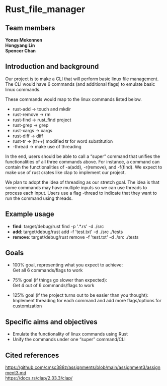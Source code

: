 # Rust_file_manager

## Team members
<strong>Yonas Mekonnen</strong><br/><strong>Hongyang Lin</strong><br/><strong>Spencer Chan</strong>

## Introduction and background
Our project is to make a CLI that will perform basic linux file management. The CLI would have 6 commands (and additional flags) to emulate basic linux commands.

These commands would map to the linux commands listed below.
- rust-add -> touch and mkdir
- rust-remove  -> rm
- rust-find -> rust_find project
- rust-grep -> grep
- rust-xargs -> xargs
- rust-diff -> diff
- rust-tr -> (tr++) modified <strong>tr</strong> for word substitution
- -thread -> make use of threading

In the end, users should be able to call a “super” command that unifies the functionalities of all three commands above. For instance, a command can contain the functionalities of -a(add), -r(remove), and -f(find). We expect to make use of rust crates like clap to implement our project.

We plan to adopt the idea of threading as our stretch goal. The idea is that some commands may have multiple inputs so we can use threads to process each input. Users use a flag -thread to indicate that they want to run the command using threads.

## Example usage
- <strong>find</strong>: target/debug/rust find -p '.*\.rs' -d ./src
- <strong>add</strong>: target/debug/rust add -f 'test.txt' -d ./src ./tests
- <strong>remove</strong>: target/debug/rust remove -f 'test.txt' -d ./src ./tests

## Goals
- 100% goal, representing what you expect to achieve:<br/>
Get all 6 commands/flags to work

- 75% goal (if things go slower than expected):<br/>
Get 4 out of 6 commands/flags to work

- 125% goal (if the project turns out to be easier than you thought):<br/>
Implement threading for each command and add more flags/options for customization

## Specific aims and objectives
- Emulate the functionality of linux commands using Rust
- Unify the commands under one “super” command/CLI

## Cited references
https://github.com/cmsc388z/assignments/blob/main/assignment3/assignment3.md<br/> 
https://docs.rs/clap/2.33.3/clap/

